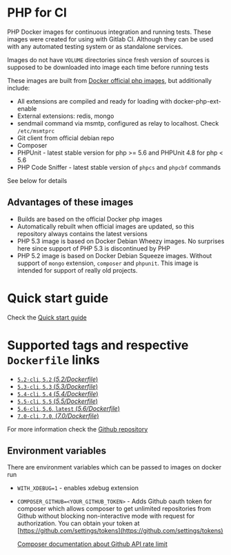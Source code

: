# PHP for CI

PHP Docker images for continuous integration and running tests. These images were created for using with Gitlab CI.
Although they can be used with any automated testing system or as standalone services.

Images do not have `VOLUME` directories since fresh version of sources is supposed to be downloaded into image each time before running tests

These images are built from [Docker official php images](https://registry.hub.docker.com/_/php/), but additionally include:

 - All extensions are compiled and ready for loading with docker-php-ext-enable
 - External extensions: redis, mongo
 - sendmail command via msmtp, configured as relay to localhost. Check `/etc/msmtprc`
 - Git client from official debian repo
 - Composer
 - PHPUnit - latest stable version for php >= 5.6 and PHPUnit 4.8 for php < 5.6
 - PHP Code Sniffer - latest stable version of `phpcs` and `phpcbf` commands

See below for details

## Advantages of these images

 - Builds are based on the official Docker php images
 - Automatically rebuilt when official images are updated, so this repository always contains the latest versions
 - PHP 5.3 image is based on Docker Debian Wheezy images. No surprises here since support of PHP 5.3 is discontinued by PHP
 - PHP 5.2 image is based on Docker Debian Squeeze images. Without support of `mongo` extension, `composer` and `phpunit`. This image is intended for support of really old projects.

# Quick start guide

Check the [Quick start guide](https://github.com/TetraWeb/docker/blob/master/README.md#quick-start)

# Supported tags and respective `Dockerfile` links

-	[`5.2-cli`, `5.2` (*5.2/Dockerfile*)](https://github.com/TetraWeb/docker/blob/master/php/5.2/Dockerfile)
-	[`5.3-cli`, `5.3` (*5.3/Dockerfile*)](https://github.com/TetraWeb/docker/blob/master/php/5.3/Dockerfile)
-	[`5.4-cli`, `5.4` (*5.4/Dockerfile*)](https://github.com/TetraWeb/docker/blob/master/php/5.4/Dockerfile)
-	[`5.5-cli`, `5.5` (*5.5/Dockerfile*)](https://github.com/TetraWeb/docker/blob/master/php/5.5/Dockerfile)
-	[`5.6-cli`, `5.6`, `latest` (*5.6/Dockerfile*)](https://github.com/TetraWeb/docker/blob/master/php/5.6/Dockerfile)
-	[`7.0-cli`, `7.0`, (*7.0/Dockerfile*)](https://github.com/TetraWeb/docker/blob/master/php/7.0/Dockerfile)


For more information check the [Github repository](https://github.com/TetraWeb/docker/)

## Environment variables

There are environment variables which can be passed to images on docker run

 - `WITH_XDEBUG=1` - enables xdebug extension
 - `COMPOSER_GITHUB=<YOUR_GITHUB_TOKEN>` - Adds Github oauth token for composer which allows composer to get unlimited repositories from Github without blocking non-interactive mode with request for authorization. You can obtain your token at [https://github.com/settings/tokens](https://github.com/settings/tokens)
   
    [Composer documentation about Github API rate limit](https://getcomposer.org/doc/articles/troubleshooting.md#api-rate-limit-and-oauth-tokens)
